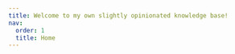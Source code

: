 ```yaml
---
title: Welcome to my own slightly opinionated knowledge base!
nav:
  order: 1
  title: Home
---
```


